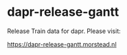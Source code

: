 # dapr-release-gantt
Release Train data for dapr. Please visit:

https://dapr-release-gantt.morstead.nl